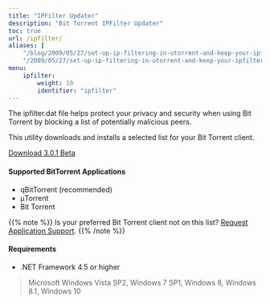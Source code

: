 ```yaml
---
title: "IPFilter Updater"
description: "Bit Torrent IPFilter Updater"
toc: true
url: /ipfilter/
aliases: [
    "/blog/2009/05/27/set-up-ip-filtering-in-utorrent-and-keep-your-ipfilterdat-up-to-date-easily/",
    "/2009/05/27/set-up-ip-filtering-in-utorrent-and-keep-your-ipfilterdat-up-to-date-easily/"]
menu:
    ipfilter:
        weight: 10
        identifier: "ipfilter"
---
```


The ipfilter.dat file helps protect your privacy and security when using Bit Torrent by blocking a list of potentially malicious peers.

This utility downloads and installs a selected list for your Bit Torrent client.

<a href="https://github.com/DavidMoore/ipfilter/releases/download/3.0.1.4-beta/IPFilter.msi" class="f3 ph3 pv1 br2 dib bg-accent-color-dark hover-bg-blue link white">Download 3.0.1 Beta</a>

#### Supported BitTorrent Applications

* qBitTorrent (recommended)
* μTorrent
* Bit Torrent

{{% note %}}
Is your preferred Bit Torrent client not on this list? [Request Application Support](https://github.com/DavidMoore/ipfilter/issues/new?labels=feature&title=Support%20new%20application:).
{{% /note %}}

#### Requirements

* .NET Framework 4.5 or higher

> Microsoft Windows Vista SP2, Windows 7 SP1, Windows 8, Windows 8.1, Windows 10
